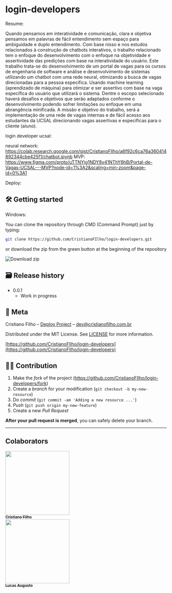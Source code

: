 # login-developers

Resume: 

Quando pensamos em interatividade e comunicação, clara e objetiva pensamos em palavras de fácil entendimento sem espaço para ambiguidade e duplo entendimento.  Com base nisso e nos estudos relacionados à construção de chatbots interativos, o trabalho relacionado tem o enfoque do desenvolvimento com o enfoque na objetividade e assertividade das predições com base na interatividade do usuário.
Este trabalho trata-se do desenvolvimento de um portal de  vagas para os cursos de engenharia de software e análise e desenvolvimento de sistemas utilizando um chatbot com uma rede neural, otimizando a busca de vagas direcionadas para a pessoa específica. Usando machine learning (aprendizado de máquina) para otimizar e ser assertivo com base na vaga  específica do usuário que utilizará o sistema.  Dentre o escopo selecionado haverá desafios e objetivos que serão adaptados conforme o desenvolvimento  podendo sofrer limitações ou enfoque em uma abrangência minificada. A missão e objetivo do trabalho, será a implementação de uma rede de vagas internas e de fácil acesso aos estudantes da UCSAL direcionando vagas assertivas e específicas para o cliente (aluno). 


login developer ucsal: 

neural network: https://colab.research.google.com/gist/CristianoFIlho/a6f92c6ca76a360414892344cbe425f1/chatbot.ipynb
MVP: https://www.figma.com/proto/uTTNYjg1NDY8v41NThY6hB/Portal-de-Vagas-UCSAL---MVP?node-id=1%3A2&scaling=min-zoom&page-id=0%3A1


Deploy: 

## 🛠 Getting started

Windows:

You can clone the repository through CMD (Command Prompt) just by typing:

```sh
git clone https://github.com/CristianoFIlho/login-developers.git
```

or download the zip from the green button at the beginning of the repository

<img src="https://i.ibb.co/vLF3fCV/2021-03-24-23-53-10-github-com-f3b0db456e69.png" alt="Download zip" border="0">





## 🗃 Release history

- 0.0.1
  - Work in progress

## 📝 Meta

Cristiano Filho – [Deploy Project](https://cristianofilho.com.br/mediasocial.html) – dev@cristianofilho.com.br

Distributed under the MIT License. See [LICENSE](LICENSE) for more information.

[https://github.com/CristianoFIlho/login-developers](https://github.com/CristianoFIlho/login-developers)

## 🧙‍♂️ Contribution

1. Make the _fork_ of the project (<https://github.com/CristianoFIlho/login-developers/fork>)
2. Create a _branch_ for your modification (`git checkout -b my-new-resource`)
3. Do _commit_ (`git commit -am 'Adding a new resource ...'`)
4. _Push_ (`git push origin my-new-feature`)
5. Create a new _Pull Request_

**After your pull request is merged**, you can safely delete your branch.

---

## Colaborators
	

[ <img src="https://avatars.githubusercontent.com/u/54041918?s=400&u=9691b69b1b7c46137971d4b2775228007fff85a9&v=4" width="200px; "/><br><sub><b>Cristiano Filho</b></sub> ](https://github.com/CristianoFilho) 
<br>
[ <img src="https://avatars.githubusercontent.com/u/79553621?v=4" width="200px; "/><br><sub><b>Lucas Augusto</b></sub> ](https://github.com/lucasagw) 




